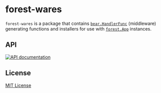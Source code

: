 # forest-wares

`forest-wares` is a package that contains
[`bear.HandlerFunc`](https://godoc.org/github.com/ursiform/bear#HandlerFunc)
(middleware) generating functions and installers for use with
[`forest.App`](https://godoc.org/github.com/ursiform/forest#App)
instances.

## API

[![API documentation](https://godoc.org/github.com/ursiform/forest-wares?status.svg)](https://godoc.org/github.com/ursiform/forest-wares)

## License
[MIT License](LICENSE)
